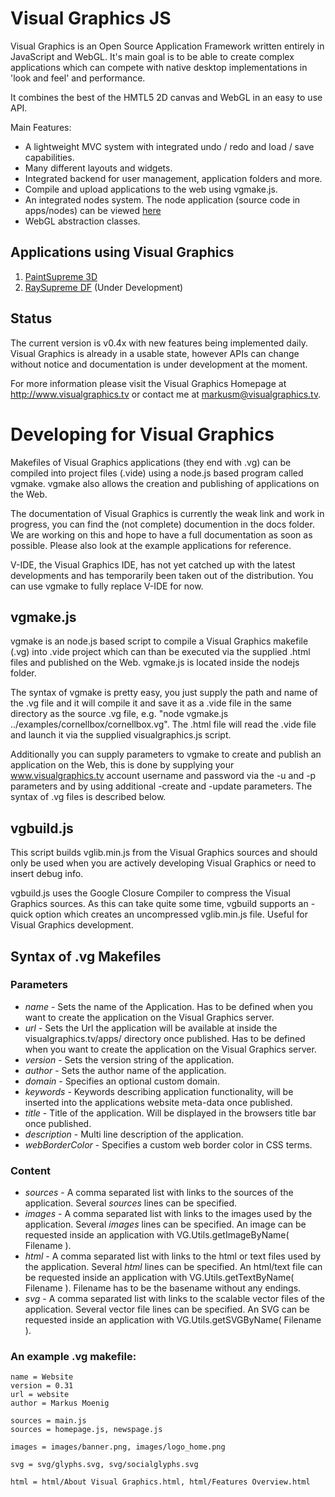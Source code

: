 Visual Graphics JS
==================

Visual Graphics is an Open Source Application Framework written entirely in JavaScript and WebGL. It's main goal is to be able to create complex applications which can compete with native desktop implementations in 'look and feel' and performance.

It combines the best of the HMTL5 2D canvas and WebGL in an easy to use API.

Main Features:

* A lightweight MVC system with integrated undo / redo and load / save capabilities.
* Many different layouts and widgets.
* Integrated backend for user management, application folders and more.
* Compile and upload applications to the web using vgmake.js.
* An integrated nodes system. The node application (source code in apps/nodes) can be viewed [here](https://visualgraphics.tv/apps/nodes)
* WebGL abstraction classes.

## Applications using Visual Graphics

1. [PaintSupreme 3D](https://www.paintsupreme3d.com)
2. [RaySupreme DF](https://www.raysupreme.com) (Under Development)

## Status

The current version is v0.4x with new features being implemented daily. Visual Graphics is already in a usable state, however APIs can change without notice and documentation is under development at the moment.

For more information please visit the Visual Graphics Homepage at http://www.visualgraphics.tv or contact me at markusm@visualgraphics.tv.

# Developing for Visual Graphics

Makefiles of Visual Graphics applications (they end with .vg) can be compiled into project files (.vide) using a node.js based program called vgmake. vgmake also allows the creation and publishing of applications on the Web.

The documentation of Visual Graphics is currently the weak link and work in progress, you can find the (not complete) documention in the docs folder. We are working on this and hope to have a full documentation as soon as possible. Please also look at the example applications for reference.

V-IDE, the Visual Graphics IDE, has not yet catched up with the latest developments and has temporarily been taken out of the distribution. You can use vgmake to fully replace V-IDE for now.

## vgmake.js

vgmake is an node.js based script to compile a Visual Graphics makefile (.vg) into .vide project which can than be executed via the supplied .html files and published on the Web. vgmake.js is located inside the nodejs folder.


The syntax of vgmake is pretty easy, you just supply the path and name of the .vg file and it will compile it and save it as a .vide file in the same directory as the source .vg file, e.g. "node vgmake.js ../examples/cornellbox/cornellbox.vg". The .html file will read the .vide file and launch it via the supplied visualgraphics.js script.

Additionally you can supply parameters to vgmake to create and publish an application on the Web, this is done by supplying your www.visualgraphics.tv account username and password via the -u and -p parameters and by using additional -create and -update parameters. The syntax of .vg files is described below.

## vgbuild.js

This script builds vglib.min.js from the Visual Graphics sources and should only be used when you are actively developing Visual Graphics or need to insert debug info.

vgbuild.js uses the Google Closure Compiler to compress the Visual Graphics sources. As this can take quite some time, vgbuild supports an -quick option which creates an uncompressed vglib.min.js file. Useful for Visual Graphics development.

## Syntax of .vg Makefiles

### Parameters


* _name_ - Sets the name of the Application. Has to be defined when you want to create the application on the Visual Graphics server.
* _url_ - Sets the Url the application will be available at inside the visualgraphics.tv/apps/ directory once published. Has to be defined when you want to create the application on the Visual Graphics server.
* _version_ - Sets the version string of the application.
* _author_ - Sets the author name of the application.
* _domain_ - Specifies an optional custom domain.
* _keywords_ - Keywords describing application functionality, will be inserted into the applications website meta-data once published.
* _title_ - Title of the application. Will be displayed in the browsers title bar once published.
* _description_ - Multi line description of the application.
* _webBorderColor_ - Specifies a custom web border color in CSS terms.

### Content

* _sources_ - A comma separated list with links to the sources of the application. Several _sources_ lines can be specified.
* _images_ - A comma separated list with links to the images used by the application. Several _images_ lines can be specified. An image can be requested inside an application with VG.Utils.getImageByName( Filename ).
* _html_ - A comma separated list with links to the html or text files used by the application. Several _html_ lines can be specified. An html/text file can be requested inside an application with VG.Utils.getTextByName( Filename ). Filename has to be the basename without any endings.
* _svg_ - A comma separated list with links to the scalable vector files of the application. Several vector file lines can be specified. An SVG can be requested inside an application with VG.Utils.getSVGByName( Filename ).

### An example .vg makefile:

```
name = Website
version = 0.31
url = website
author = Markus Moenig

sources = main.js
sources = homepage.js, newspage.js

images = images/banner.png, images/logo_home.png

svg = svg/glyphs.svg, svg/socialglyphs.svg

html = html/About Visual Graphics.html, html/Features Overview.html
```
